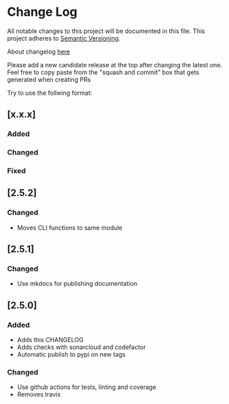 # Change Log
All notable changes to this project will be documented in this file.
This project adheres to [Semantic Versioning](http://semver.org/).

About changelog [here](https://keepachangelog.com/en/1.0.0/)

Please add a new candidate release at the top after changing the latest one. Feel free to copy paste from the "squash and commit" box that gets generated when creating PRs

Try to use the follwing format:

## [x.x.x]

### Added

### Changed

### Fixed

## [2.5.2]

### Changed
- Moves CLI functions to same module

## [2.5.1]

### Changed
- Use mkdocs for publishing documentation

## [2.5.0]

### Added
- Adds this CHANGELOG
- Adds checks with sonarcloud and codefactor
- Automatic publish to pypi on new tags

### Changed
- Use github actions for tests, linting and coverage
- Removes travis

